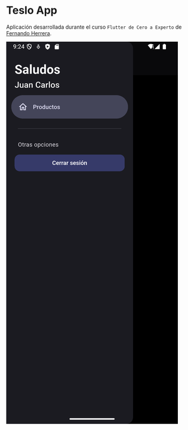 # Teslo App

Aplicación desarrollada durante el curso `Flutter de Cero a Experto`
de [Fernando Herrera](https://github.com/Klerith).


![Alt text](./screenshots/img.png?raw=true "Title")